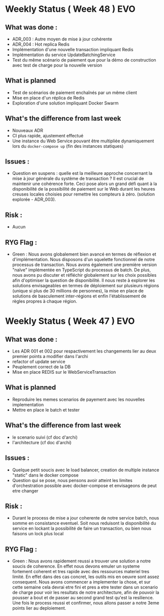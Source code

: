 # Weekly Status ( Week 48 ) EVO

## What was done : 
* ADR_003 : Autre moyen de mise à jour cohérente
* ADR_004 : Hot replica Redis
* Implémentation d'une nouvelle transaction impliquant Redis
* Implémentation du service UpdateBatchingService
* Test du même scénario de paiement que pour la démo de construction avec test de charge pour la nouvelle version

## What is planned 
* Test de scénarios de paiement enchaînés par un même client
* Mise en place d'un réplica de Redis
* Exploration d'une solution impliquant Docker Swarm

## What's the difference from last week
* Nouveaux ADR
* CI plus rapide, ajustement effectué
* Une instance du Web Service pouvant être multipliée dynamiquement lors du `docker-compose up` (fin des instances statiques)

## Issues : 
* Question en suspens : quelle est la meilleure approche concernant la mise à jour générale du système de transaction ? Il est crucial de maintenir une cohérence forte.
  Ceci pose alors un grand défi quant à la disponibilité de la possibilité de paiement sur le Web durant les heures creuses locales choisies pour remettre les compteurs à zéro. (solution explorée - ADR_003).

## Risk : 
* Aucun

## RYG Flag : 
* Green : Nous avons globalement bien avancé en termes de réflexion et d'implémentation. Nous disposons d'un squelette fonctionnel de notre processus de transaction.
  Nous avons également une première version "naïve" implémentée en TypeScript du processus de batch. De plus, nous avons pu discuter et réfléchir globalement sur les choix possibles afin d'optimiser la question de disponibilité.
  Il nous reste à explorer les solutions envisageables en termes de déploiement sur plusieurs régions (unique si plus de 30 millions de personnes), la mise en place de solutions de basculement inter-régions et enfin l'établissement de règles propres à chaque région.


# Weekly Status ( Week 47 ) EVO

## What was done : 
* Les ADR 001 et 002 pour respactivement les changements lier au deux premier points a modifier dans l'archi
* refactor of update service
* Peuplement correct de la DB
* Mise en place REDIS sur le WebServiceTransaction

## What is planned 
* Reproduire les memes scenarios de payement avec les nouvelles implementation
* Mettre en place le batch et tester

## What's the difference from last week
* le scenario suivi (cf doc d'archi)
* l'architecture (cf doc d'archi)

## Issues : 
* Quelque petit soucis avec le load balancer, creation de multiple instance "static" dans le docker compose
* Question qui se pose, nous pensons avoir atteint les limites d'orchestration possible avec docker-compose et envisageons de peut etre changer

## Risk : 
* Durant le process de mise a jour coherente de notre service batch, nous somme en consistance eventuel. Soit nous reduisont la disponibilité du service en lockant la possibilité de faire un transaction, ou bien nous faisons un lock plus local

## RYG Flag : 
* Green : Nous avons rapidement reussi a trouver une solution a notre soucis de coherence. En effet nous devons emuler un systeme fortement coherent et tres rapide avec des ressources materiel tres limité. En effet dans des cas concret, les outils mis en oeuvre sont assez consequent. Nous avons commencer a implementer la chose, et sur cette semaine cela devrai etre fini et pres a etre tester dans un scenario de charge pour voir les resultats de notre architecture, afin de pouvoir la pousser a bout et de passer au second grand test qu'est la resilience. Une fois le process reussi et confirmer, nous allons passer a notre 3eme points lier au deploiement.
